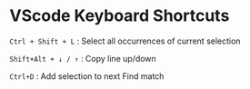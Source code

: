 # VScode Keyboard Shortcuts

`Ctrl + Shift + L` : Select all occurrences of current selection

`Shift+Alt + ↓ / ↑` : Copy line up/down

`Ctrl+D` : Add selection to next Find match

